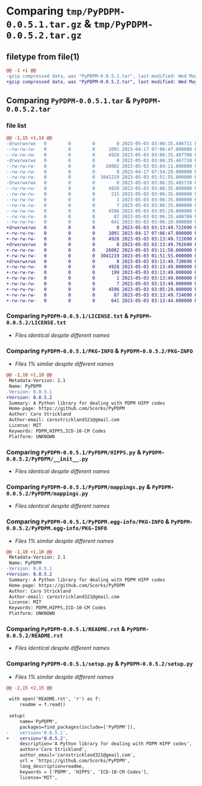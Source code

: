 # Comparing `tmp/PyPDPM-0.0.5.1.tar.gz` & `tmp/PyPDPM-0.0.5.2.tar.gz`

## filetype from file(1)

```diff
@@ -1 +1 @@
-gzip compressed data, was "PyPDPM-0.0.5.1.tar", last modified: Wed May  3 03:06:35 2023, max compression
+gzip compressed data, was "PyPDPM-0.0.5.2.tar", last modified: Wed May  3 03:13:49 2023, max compression
```

## Comparing `PyPDPM-0.0.5.1.tar` & `PyPDPM-0.0.5.2.tar`

### file list

```diff
@@ -1,15 +1,14 @@
-drwxrwxrwx   0        0        0        0 2023-05-03 03:06:35.486711 PyPDPM-0.0.5.1/
--rw-rw-rw-   0        0        0     1091 2023-04-17 07:06:47.000000 PyPDPM-0.0.5.1/LICENSE.txt
--rw-rw-rw-   0        0        0     4928 2023-05-03 03:06:35.487708 PyPDPM-0.0.5.1/PKG-INFO
-drwxrwxrwx   0        0        0        0 2023-05-03 03:06:35.467710 PyPDPM-0.0.5.1/PyPDPM/
--rw-rw-rw-   0        0        0    26082 2023-05-03 03:04:11.000000 PyPDPM-0.0.5.1/PyPDPM/HIPPS.py
--rw-rw-rw-   0        0        0        0 2023-04-17 07:54:29.000000 PyPDPM-0.0.5.1/PyPDPM/__init__.py
--rw-rw-rw-   0        0        0  3041219 2023-05-03 01:51:55.000000 PyPDPM-0.0.5.1/PyPDPM/mappings.py
-drwxrwxrwx   0        0        0        0 2023-05-03 03:06:35.485710 PyPDPM-0.0.5.1/PyPDPM.egg-info/
--rw-rw-rw-   0        0        0     4928 2023-05-03 03:06:35.000000 PyPDPM-0.0.5.1/PyPDPM.egg-info/PKG-INFO
--rw-rw-rw-   0        0        0      215 2023-05-03 03:06:35.000000 PyPDPM-0.0.5.1/PyPDPM.egg-info/SOURCES.txt
--rw-rw-rw-   0        0        0        1 2023-05-03 03:06:35.000000 PyPDPM-0.0.5.1/PyPDPM.egg-info/dependency_links.txt
--rw-rw-rw-   0        0        0        7 2023-05-03 03:06:35.000000 PyPDPM-0.0.5.1/PyPDPM.egg-info/top_level.txt
--rw-rw-rw-   0        0        0     4596 2023-05-03 03:05:29.000000 PyPDPM-0.0.5.1/README.rst
--rw-rw-rw-   0        0        0       87 2023-05-03 03:06:35.488709 PyPDPM-0.0.5.1/setup.cfg
--rw-rw-rw-   0        0        0      641 2023-05-03 03:06:10.000000 PyPDPM-0.0.5.1/setup.py
+drwxrwxrwx   0        0        0        0 2023-05-03 03:13:49.722690 PyPDPM-0.0.5.2/
+-rw-rw-rw-   0        0        0     1091 2023-04-17 07:06:47.000000 PyPDPM-0.0.5.2/LICENSE.txt
+-rw-rw-rw-   0        0        0     4928 2023-05-03 03:13:49.722690 PyPDPM-0.0.5.2/PKG-INFO
+drwxrwxrwx   0        0        0        0 2023-05-03 03:13:49.702690 PyPDPM-0.0.5.2/PyPDPM/
+-rw-rw-rw-   0        0        0    26082 2023-05-03 03:11:58.000000 PyPDPM-0.0.5.2/PyPDPM/__init__.py
+-rw-rw-rw-   0        0        0  3041219 2023-05-03 01:51:55.000000 PyPDPM-0.0.5.2/PyPDPM/mappings.py
+drwxrwxrwx   0        0        0        0 2023-05-03 03:13:49.720690 PyPDPM-0.0.5.2/PyPDPM.egg-info/
+-rw-rw-rw-   0        0        0     4928 2023-05-03 03:13:49.000000 PyPDPM-0.0.5.2/PyPDPM.egg-info/PKG-INFO
+-rw-rw-rw-   0        0        0      199 2023-05-03 03:13:49.000000 PyPDPM-0.0.5.2/PyPDPM.egg-info/SOURCES.txt
+-rw-rw-rw-   0        0        0        1 2023-05-03 03:13:49.000000 PyPDPM-0.0.5.2/PyPDPM.egg-info/dependency_links.txt
+-rw-rw-rw-   0        0        0        7 2023-05-03 03:13:49.000000 PyPDPM-0.0.5.2/PyPDPM.egg-info/top_level.txt
+-rw-rw-rw-   0        0        0     4596 2023-05-03 03:05:29.000000 PyPDPM-0.0.5.2/README.rst
+-rw-rw-rw-   0        0        0       87 2023-05-03 03:13:49.724690 PyPDPM-0.0.5.2/setup.cfg
+-rw-rw-rw-   0        0        0      641 2023-05-03 03:13:44.000000 PyPDPM-0.0.5.2/setup.py
```

### Comparing `PyPDPM-0.0.5.1/LICENSE.txt` & `PyPDPM-0.0.5.2/LICENSE.txt`

 * *Files identical despite different names*

### Comparing `PyPDPM-0.0.5.1/PKG-INFO` & `PyPDPM-0.0.5.2/PKG-INFO`

 * *Files 1% similar despite different names*

```diff
@@ -1,10 +1,10 @@
 Metadata-Version: 2.1
 Name: PyPDPM
-Version: 0.0.5.1
+Version: 0.0.5.2
 Summary: A Python library for dealing with PDPM HIPP codes
 Home-page: https://github.com/Scorks/PyPDPM
 Author: Caro Strickland
 Author-email: carostrickland321@gmail.com
 License: MIT
 Keywords: PDPM,HIPPS,ICD-10-CM Codes
 Platform: UNKNOWN
```

### Comparing `PyPDPM-0.0.5.1/PyPDPM/HIPPS.py` & `PyPDPM-0.0.5.2/PyPDPM/__init__.py`

 * *Files identical despite different names*

### Comparing `PyPDPM-0.0.5.1/PyPDPM/mappings.py` & `PyPDPM-0.0.5.2/PyPDPM/mappings.py`

 * *Files identical despite different names*

### Comparing `PyPDPM-0.0.5.1/PyPDPM.egg-info/PKG-INFO` & `PyPDPM-0.0.5.2/PyPDPM.egg-info/PKG-INFO`

 * *Files 1% similar despite different names*

```diff
@@ -1,10 +1,10 @@
 Metadata-Version: 2.1
 Name: PyPDPM
-Version: 0.0.5.1
+Version: 0.0.5.2
 Summary: A Python library for dealing with PDPM HIPP codes
 Home-page: https://github.com/Scorks/PyPDPM
 Author: Caro Strickland
 Author-email: carostrickland321@gmail.com
 License: MIT
 Keywords: PDPM,HIPPS,ICD-10-CM Codes
 Platform: UNKNOWN
```

### Comparing `PyPDPM-0.0.5.1/README.rst` & `PyPDPM-0.0.5.2/README.rst`

 * *Files identical despite different names*

### Comparing `PyPDPM-0.0.5.1/setup.py` & `PyPDPM-0.0.5.2/setup.py`

 * *Files 1% similar despite different names*

```diff
@@ -2,15 +2,15 @@
 
 with open('README.rst', 'r') as f:
     readme = f.read()
 
 setup(
     name='PyPDPM',
     packages=find_packages(include=['PyPDPM']),
-    version='0.0.5.1',
+    version='0.0.5.2',
     description='A Python library for dealing with PDPM HIPP codes',
     author='Caro Strickland',
     author_email='carostrickland321@gmail.com',
     url = 'https://github.com/Scorks/PyPDPM',
     long_description=readme,
     keywords = ['PDPM', 'HIPPS', 'ICD-10-CM Codes'],
     license='MIT',
```

